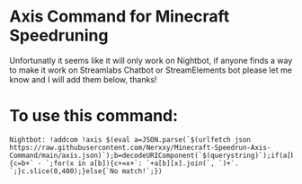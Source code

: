 # Axis Command for Minecraft Speedruning

Unfortunatly it seems like it will only work on Nightbot, if anyone finds a way to make it work on Streamlabs Chatbot or StreamElements bot please let me know and I will add them below, thanks!

# To use this command:
```
Nightbot: !addcom !axis $(eval a=JSON.parse(`$(urlfetch json https://raw.githubusercontent.com/Nerxxy/Minecraft-Speedrun-Axis-Command/main/axis.json)`);b=decodeURIComponent(`$(querystring)`);if(a[b]){c=b+` - `;for(x in a[b]){c+=x+`: `+a[b][x].join(`, `)+`. `;}c.slice(0,400);}else{`No match!`;})
```
